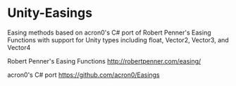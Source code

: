# Unity-Easings
Easing methods based on acron0's C# port of Robert Penner's Easing Functions with support for Unity types including float, Vector2, Vector3, and Vector4

Robert Penner's Easing Functions
http://robertpenner.com/easing/

acron0's C# port
https://github.com/acron0/Easings
